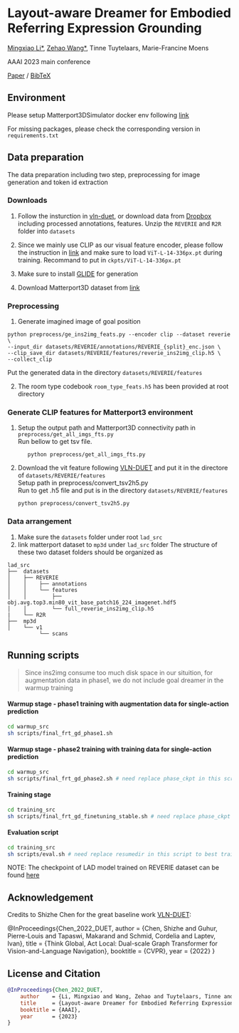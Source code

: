 # Layout-aware Dreamer for Embodied Referring Expression Grounding

[Mingxiao Li*](https://www.kuleuven.be/wieiswie/en/person/00113732), [Zehao Wang*](https://homes.esat.kuleuven.be/~zwang), Tinne Tuytelaars, Marie-Francine Moens

AAAI 2023 main conference

[Paper](https://arxiv.org/abs/2212.00171)&nbsp;/ [BibTeX]()

## Environment
Please setup Matterport3DSimulator docker env following [link](https://github.com/peteanderson80/Matterport3DSimulator)

For missing packages, please check the corresponding version in ```requirements.txt```

## Data preparation
The data preparation including two step, preprocessing for image generation and token id extraction

### Downloads
1. Follow the insturction in [vln-duet](https://github.com/cshizhe/VLN-DUET), or download data from [Dropbox](https://www.dropbox.com/sh/u3lhng7t2gq36td/AABAIdFnJxhhCg2ItpAhMtUBa?dl=0) including processed annotations, features. Unzip the ```REVERIE``` and ```R2R``` folder into ```datasets```

2. Since we mainly use CLIP as our visual feature encoder, please follow the instruction in [link](https://github.com/openai/CLIP) and make sure to load ```ViT-L-14-336px.pt``` during training. Recommand to put in ```ckpts/ViT-L-14-336px.pt```
3. Make sure to install [GLIDE](https://github.com/openai/glide-text2im) for generation 
4. Download Matterport3D dataset from [link](https://niessner.github.io/Matterport/)


### Preprocessing
1. Generate imagined image of goal position 
```
python preprocess/ge_ins2img_feats.py --encoder clip --dataset reverie \
--input_dir datasets/REVERIE/annotations/REVERIE_{split}_enc.json \
--clip_save_dir datasets/REVERIE/features/reverie_ins2img_clip.h5 \
--collect_clip
```
Put the generated data in the directory ```datasets/REVERIE/features```

2. The room type codebook ```room_type_feats.h5``` has been provided at root directory

### Generate CLIP features for Matterport3 environment
1. Setup the output path and Matterport3D connectivity path in ```preprocess/get_all_imgs_fts.py```   
   Run bellow to get tsv file.    
   ```
      python preprocess/get_all_imgs_fts.py
   ```

2. Download the vit feature following [VLN-DUET](https://github.com/cshizhe/VLN-DUET) and put it in the directore of ```datasets/REVERIE/features```      
   Setup path in preprocess/convert_tsv2h5.py   
   Run to get .h5 file and put is in the directory ```datasets/REVERIE/features```   
   ```
   python preprocess/convert_tsv2h5.py
   ```

### Data arrangement
1. Make sure the ```datasets``` folder under root ```lad_src```
2. link matterport dataset to ```mp3d``` under ```lad_src``` folder
The structure  of these two dataset folders should be organized as
```
lad_src
├──  datasets
│    ├── REVERIE
│    │    ├── annotations
│    │    └── features
│    │        ├── obj.avg.top3.min80_vit_base_patch16_224_imagenet.hdf5 
│    │        └── full_reverie_ins2img_clip.h5
|    └── R2R
├──  mp3d
│    └── v1
          └── scans
```

## Running scripts

> Since ins2img consume too much disk space in our situition, for augmentation data in phase1, we do not include goal dreamer in the warmup training

#### Warmup stage - phase1 training with augmentation data for single-action prediction
```bash 
cd warmup_src
sh scripts/final_frt_gd_phase1.sh
```

#### Warmup stage - phase2 training with training data for single-action prediction
```bash 
cd warmup_src
sh scripts/final_frt_gd_phase2.sh # need replace phase_ckpt in this script by best phase1 results
```

#### Training stage
```bash 
cd training_src
sh scripts/final_frt_gd_finetuning_stable.sh # need replace phase_ckpt in this script by best phase1 results
```

#### Evaluation script
```bash 
cd training_src
sh scripts/eval.sh # need replace resumedir in this script to best training result obtained above
```
NOTE: The checkpoint of LAD model trained on REVERIE dataset can be found [here](https://drive.google.com/drive/folders/177YBl9eNtPjmmB6E18LMAvFM6bh1keTa?usp=sharing)

## Acknowledgement
Credits to Shizhe Chen for the great baseline work [VLN-DUET](https://github.com/cshizhe/VLN-DUET):

@InProceedings{Chen_2022_DUET,
    author    = {Chen, Shizhe and Guhur, Pierre-Louis and Tapaswi, Makarand and Schmid, Cordelia and Laptev, Ivan},
    title     = {Think Global, Act Local: Dual-scale Graph Transformer for Vision-and-Language Navigation},
    booktitle = {CVPR},
    year      = {2022}
}

## License and Citation

```bibtex
@InProceedings{Chen_2022_DUET,
    author    = {Li, Mingxiao and Wang, Zehao and Tuytelaars, Tinne and Moens, Marie-Francine},
    title     = {Layout-aware Dreamer for Embodied Referring Expression Grounding},
    booktitle = {AAAI},
    year      = {2023}
}
```
